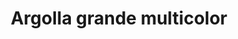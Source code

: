 ---
title: Argolla grande multicolor
date: 
draft: false

# descripcion
description : Aro de plata con piedra cubic

materials: Plata 925

color: Multicolor

dimensions: 1,7cm

code: 01-16-0333

type: "Aros"

categories: []

# Images
# first image will be shown in the product page
images:
  # - image: "images/path_to_image"
  # La ubicacion de las imagenes es imagenes/Aros/Aros.Cubic/01-16-0333-argolla-grande-multicolor
  - image: "./images/aros/cubic/01-16-0333-argolla-grande-multicolor_a.JPG"
  - image: "./images/aros/cubic/01-16-0333-argolla-grande-multicolor_b.JPG"
---